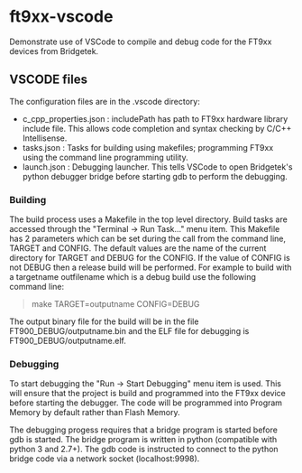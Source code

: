# ft9xx-vscode
Demonstrate use of VSCode to compile and debug code for the FT9xx devices from Bridgetek.

## VSCODE files

The configuration files are in the .vscode directory:
- c_cpp_properties.json : includePath has path to FT9xx hardware library include file. This allows code completion and syntax checking by C/C++ Intellisense.
- tasks.json : Tasks for building using makefiles; programming FT9xx using the command line programming utility. 
- launch.json : Debugging launcher. This tells VSCode to open Bridgetek's python debugger bridge before starting gdb to perform the debugging.

### Building

The build process uses a Makefile in the top level directory. 
Build tasks are accessed through the "Terminal -> Run Task..." menu item.
This Makefile has 2 parameters which can be set during the call from the command line, TARGET and CONFIG. The default values are the name of the current directory for TARGET and DEBUG for the CONFIG. If the value of CONFIG is not DEBUG then a release build will be performed. For example to build with a targetname outfilename which is a debug build use the following command line:
> make TARGET=outputname CONFIG=DEBUG


The output binary file for the build will be in the file FT900_DEBUG/outputname.bin and the ELF file for debugging is FT900_DEBUG/outputname.elf.

### Debugging

To start debugging the "Run -> Start Debugging" menu item is used. This will ensure that the project is build and programmed into the FT9xx device before starting the debugger. The code will be programmed into Program Memory by default rather than Flash Memory. 

The debugging progess requires that a bridge program is started before gdb is started. The bridge program is written in python (compatible with python 3 and 2.7+). The gdb code is instructed to connect to the python bridge code via a network socket (localhost:9998).

